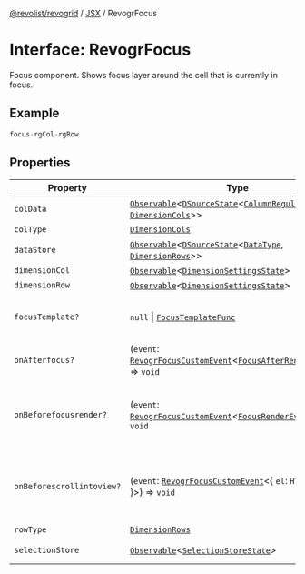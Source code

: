 [@revolist/revogrid](README.md) / [JSX](Namespace.JSX.md) / RevogrFocus

# Interface: RevogrFocus

Focus component. Shows focus layer around the cell that is currently in focus.

## Example

```ts
focus-rgCol-rgRow
```

## Properties

| Property | Type | Description | Defined in |
| ------ | ------ | ------ | ------ |
| `colData` | [`Observable`](TypeAlias.Observable.md)\<[`DSourceState`](TypeAlias.DSourceState.md)\<[`ColumnRegular`](Interface.ColumnRegular.md), [`DimensionCols`](TypeAlias.DimensionCols.md)\>\> | Column source | [src/components.d.ts:1844](https://github.com/revolist/revogrid/blob/af3362245c6506a51c4b9ff572c0e5ce6908767a/src/components.d.ts#L1844) |
| `colType` | [`DimensionCols`](TypeAlias.DimensionCols.md) | Column type | [src/components.d.ts:1848](https://github.com/revolist/revogrid/blob/af3362245c6506a51c4b9ff572c0e5ce6908767a/src/components.d.ts#L1848) |
| `dataStore` | [`Observable`](TypeAlias.Observable.md)\<[`DSourceState`](TypeAlias.DSourceState.md)\<[`DataType`](TypeAlias.DataType.md), [`DimensionRows`](TypeAlias.DimensionRows.md)\>\> | Data rows source | [src/components.d.ts:1852](https://github.com/revolist/revogrid/blob/af3362245c6506a51c4b9ff572c0e5ce6908767a/src/components.d.ts#L1852) |
| `dimensionCol` | [`Observable`](TypeAlias.Observable.md)\<[`DimensionSettingsState`](Interface.DimensionSettingsState.md)\> | Dimension settings X | [src/components.d.ts:1856](https://github.com/revolist/revogrid/blob/af3362245c6506a51c4b9ff572c0e5ce6908767a/src/components.d.ts#L1856) |
| `dimensionRow` | [`Observable`](TypeAlias.Observable.md)\<[`DimensionSettingsState`](Interface.DimensionSettingsState.md)\> | Dimension settings Y | [src/components.d.ts:1860](https://github.com/revolist/revogrid/blob/af3362245c6506a51c4b9ff572c0e5ce6908767a/src/components.d.ts#L1860) |
| `focusTemplate?` | `null` \| [`FocusTemplateFunc`](TypeAlias.FocusTemplateFunc.md) | Focus template custom function. Can be used to render custom focus layer. | [src/components.d.ts:1864](https://github.com/revolist/revogrid/blob/af3362245c6506a51c4b9ff572c0e5ce6908767a/src/components.d.ts#L1864) |
| `onAfterfocus?` | (`event`: [`RevogrFocusCustomEvent`](Interface.RevogrFocusCustomEvent.md)\<[`FocusAfterRenderEvent`](Interface.FocusAfterRenderEvent.md)\>) => `void` | Used to setup properties after focus was rendered | [src/components.d.ts:1868](https://github.com/revolist/revogrid/blob/af3362245c6506a51c4b9ff572c0e5ce6908767a/src/components.d.ts#L1868) |
| `onBeforefocusrender?` | (`event`: [`RevogrFocusCustomEvent`](Interface.RevogrFocusCustomEvent.md)\<[`FocusRenderEvent`](Interface.FocusRenderEvent.md)\>) => `void` | Before focus render event. Can be prevented by event.preventDefault(). If preventDefault used slot will be rendered. | [src/components.d.ts:1872](https://github.com/revolist/revogrid/blob/af3362245c6506a51c4b9ff572c0e5ce6908767a/src/components.d.ts#L1872) |
| `onBeforescrollintoview?` | (`event`: [`RevogrFocusCustomEvent`](Interface.RevogrFocusCustomEvent.md)\<\{ `el`: `HTMLElement`; \}\>) => `void` | Before focus changed verify if it's in view and scroll viewport into this view Can be prevented by event.preventDefault() | [src/components.d.ts:1876](https://github.com/revolist/revogrid/blob/af3362245c6506a51c4b9ff572c0e5ce6908767a/src/components.d.ts#L1876) |
| `rowType` | [`DimensionRows`](TypeAlias.DimensionRows.md) | Row type | [src/components.d.ts:1880](https://github.com/revolist/revogrid/blob/af3362245c6506a51c4b9ff572c0e5ce6908767a/src/components.d.ts#L1880) |
| `selectionStore` | [`Observable`](TypeAlias.Observable.md)\<[`SelectionStoreState`](TypeAlias.SelectionStoreState.md)\> | Selection, range, focus for selection | [src/components.d.ts:1884](https://github.com/revolist/revogrid/blob/af3362245c6506a51c4b9ff572c0e5ce6908767a/src/components.d.ts#L1884) |
